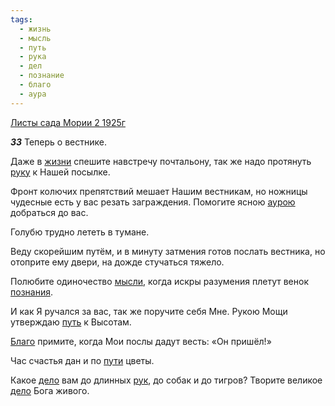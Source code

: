 ```yaml
---
tags:
  - жизнь
  - мысль
  - путь
  - рука
  - дел
  - познание
  - благо
  - аура
---
```


[Листы сада Мории 2 1925г](https://127.0.0.1:4002/agni/1925)

___33___
Теперь о вестнике.   

Даже в [жизни](../../../tags/#жизнь) спешите навстречу почтальону, так же надо протянуть [руку](../../../tags/#рука) к Нашей посылке.   

Фронт колючих препятствий мешает Нашим вестникам, но ножницы чудесные есть у вас резать заграждения. Помогите ясною [аурою](../../../tags/#аура) добраться до вас.   

Голубю трудно лететь в тумане.   

Веду скорейшим путём, и в минуту затмения готов послать вестника, но отоприте ему двери, на дожде стучаться тяжело.   

Полюбите одиночество [мысли](../../../tags/#мысль), когда искры разумения плетут венок [познания](../../../tags/#познание).   

И как Я ручался за вас, так же поручите себя Мне. Рукою Мощи утверждаю [путь](../../../tags/#путь) к Высотам.   

[Благо](../../../tags/#благо) примите, когда Мои послы дадут весть: «Он пришёл!»   

Час счастья дан и по [пути](../../../tags/#путь) цветы.   

Какое [дело](../../../tags/#дел) вам до длинных [рук](../../../tags/#рука), до собак и до тигров? Творите великое [дело](../../../tags/#дел) Бога живого.   

